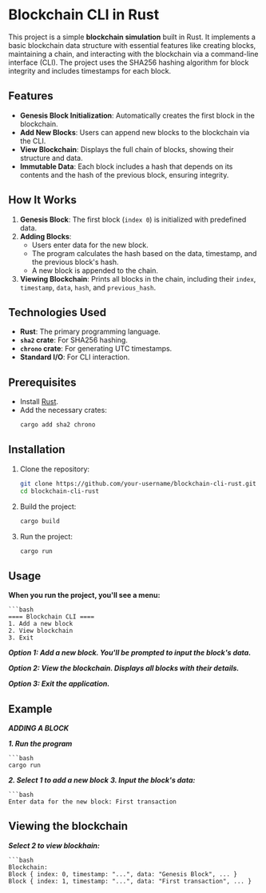 # Blockchain CLI in Rust

This project is a simple **blockchain simulation** built in Rust. It implements a basic blockchain data structure with essential features like creating blocks, maintaining a chain, and interacting with the blockchain via a command-line interface (CLI). The project uses the SHA256 hashing algorithm for block integrity and includes timestamps for each block.

## Features
- **Genesis Block Initialization**: Automatically creates the first block in the blockchain.
- **Add New Blocks**: Users can append new blocks to the blockchain via the CLI.
- **View Blockchain**: Displays the full chain of blocks, showing their structure and data.
- **Immutable Data**: Each block includes a hash that depends on its contents and the hash of the previous block, ensuring integrity.

## How It Works
1. **Genesis Block**: The first block (`index 0`) is initialized with predefined data.
2. **Adding Blocks**: 
   - Users enter data for the new block.
   - The program calculates the hash based on the data, timestamp, and the previous block's hash.
   - A new block is appended to the chain.
3. **Viewing Blockchain**: Prints all blocks in the chain, including their `index`, `timestamp`, `data`, `hash`, and `previous_hash`.

## Technologies Used
- **Rust**: The primary programming language.
- **`sha2` crate**: For SHA256 hashing.
- **`chrono` crate**: For generating UTC timestamps.
- **Standard I/O**: For CLI interaction.

## Prerequisites
- Install [Rust](https://www.rust-lang.org/tools/install).
- Add the necessary crates:
  ```bash
  cargo add sha2 chrono


 ## Installation  
 1. Clone the repository:   
    ```bash
    git clone https://github.com/your-username/blockchain-cli-rust.git
    cd blockchain-cli-rust
2. Build the project:
    ```bash
    cargo build
3. Run the project:
    ```bash
    cargo run

## Usage
 **When you run the project, you'll see a menu:**

    ```bash
    ==== Blockchain CLI ====
    1. Add a new block
    2. View blockchain
    3. Exit

***Option 1: Add a new block. You'll be prompted to input the block's data.***

***Option 2: View the blockchain. Displays all blocks with their details.***

***Option 3: Exit the application.***

## Example
***ADDING A BLOCK***

***1. Run the program***

    ```bash
    cargo run


***2. Select 1 to add a new block***
***3. Input the block's data:***

    ```bash
    Enter data for the new block: First transaction

## Viewing the blockchain
***Select 2 to view blockhain:***

    ```bash
    Blockchain:
    Block { index: 0, timestamp: "...", data: "Genesis Block", ... }
    Block { index: 1, timestamp: "...", data: "First transaction", ... }






